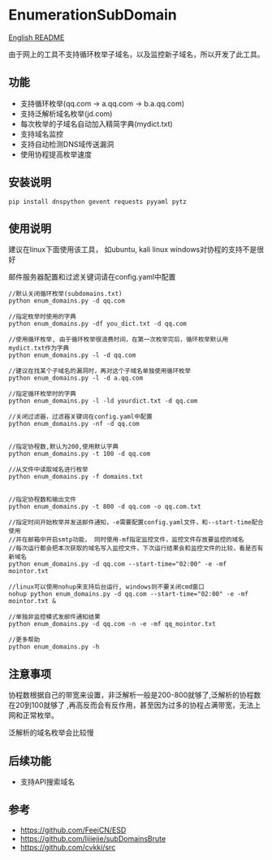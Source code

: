 # EnumerationSubDomain

[English README](/README-EN.md)

由于网上的工具不支持循环枚举子域名，以及监控新子域名，所以开发了此工具。  

## 功能
- 支持循环枚举(qq.com -> a.qq.com -> b.a.qq.com)
- 支持泛解析域名枚举(jd.com)
- 每次枚举的子域名自动加入精简字典(mydict.txt)
- 支持域名监控
- 支持自动检测DNS域传送漏洞
- 使用协程提高枚举速度   

## 安装说明
```
pip install dnspython gevent requests pyyaml pytz
```

## 使用说明
建议在linux下面使用该工具， 如ubuntu, kali linux
windows对协程的支持不是很好

邮件服务器配置和过滤关键词请在config.yaml中配置 


```
//默认关闭循环枚举(subdomains.txt)
python enum_domains.py -d qq.com

//指定枚举时使用的字典
python enum_domains.py -df you_dict.txt -d qq.com

//使用循环枚举, 由于循环枚举很浪费时间，在第一次枚举完后，循环枚举默认用mydict.txt作为字典
python enum_domains.py -l -d qq.com

//建议在找某个子域名的漏洞时，再对这个子域名单独使用循环枚举
python enum_domains.py -l -d a.qq.com

//指定循环枚举时的字典
python enum_domains.py -l -ld yourdict.txt -d qq.com

//关闭过滤器，过滤器关键词在config.yaml中配置
python enum_domains.py -nf -d qq.com


//指定协程数,默认为200,使用默认字典
python enum_domains.py -t 100 -d qq.com

//从文件中读取域名进行枚举
python enum_domains.py -f domains.txt


//指定协程数和输出文件
python enum_domains.py -t 800 -d qq.com -o qq.com.txt

//指定时间开始枚举并发送邮件通知，-e需要配置config.yaml文件，和--start-time配合使用
//并在邮箱中开启smtp功能， 同时使用-mf指定监控文件，监控文件存放要监控的域名
//每次运行都会把本次获取的域名写入监控文件，下次运行结果会和监控文件的比较，看是否有新域名
python enum_domains.py -d qq.com --start-time="02:00" -e -mf mointor.txt

//linux可以使用nohup来支持后台运行, windows则不要关闭cmd窗口
nohup python enum_domains.py -d qq.com --start-time="02:00" -e -mf mointor.txt &

//单独非监控模式发邮件通知结果
python enum_domains.py -d qq.com -n -e -mf qq_mointor.txt

//更多帮助
python enum_domains.py -h

```
## 注意事项
协程数根据自己的带宽来设置，非泛解析一般是200-800就够了,泛解析的协程数在20到100就够了
,再高反而会有反作用，甚至因为过多的协程占满带宽，无法上网和正常枚举。

泛解析的域名枚举会比较慢

## 后续功能
- 支持API搜索域名

## 参考
- https://github.com/FeeiCN/ESD
- https://github.com/lijiejie/subDomainsBrute
- https://github.com/cvkki/src
